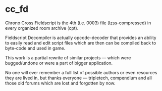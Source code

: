 # cc_fd

Chrono Cross Fieldscript is the 4th (i.e. 0003) file (lzss-compressed) in every organized room archive (cpt).

Fieldscript Decompiler is actually opcode-decoder that provides an ability to easily read and edit script files which are then can be compiled back to byte-code and used in game.

This work is a partial rewrite of similar projects — which were bugged/undone or were a part of bigger application.

No one will ever remember a full list of possible authors or even resources they are lived in, but thanks everyone — tripletech, compendium and all those old forums which are lost and forgotten by now.
